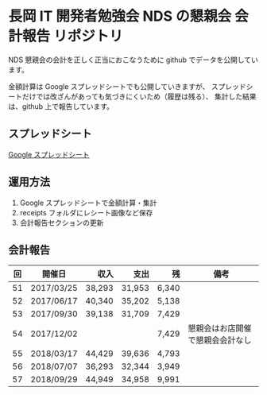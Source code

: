 # 長岡 IT 開発者勉強会 NDS の懇親会 会計報告 リポジトリ

NDS 懇親会の会計を正しく正当におこなうために github でデータを公開しています。

金額計算は Google スプレッドシートでも公開していきますが、
スプレッドシートだけでは改ざんがあっても気づきにくいため（履歴は残る）、
集計した結果は、github 上で報告しています。

## スプレッドシート

[Google スプレッドシート](https://docs.google.com/spreadsheets/d/18juZnVP6h6NqwMQ956TaK-0NL0J9UpU6-i0gayYNHVo)

## 運用方法

1. Google スプレッドシートで金額計算・集計
2. receipts フォルダにレシート画像など保存
3. 会計報告セクションの更新

## 会計報告

| 回  | 開催日     |   収入 |   支出 |    残 | 備考                             |
| :-: | ---------- | -----: | -----: | ----: | -------------------------------- |
| 51  | 2017/03/25 | 38,293 | 31,953 | 6,340 |                                  |
| 52  | 2017/06/17 | 40,340 | 35,202 | 5,138 |                                  |
| 53  | 2017/09/30 | 39,138 | 31,709 | 7,429 |                                  |
| 54  | 2017/12/02 |        |        | 7,429 | 懇親会はお店開催で懇親会会計なし |
| 55  | 2018/03/17 | 44,429 | 39,636 | 4,793 |                                  |
| 56  | 2018/07/07 | 36,293 | 32,344 | 3,949 |                                  |
| 57  | 2018/09/29 | 44,949 | 34,958 | 9,991 |                                  |
